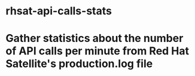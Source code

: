 # rhsat-api-calls-stats
#
# Gather statistics about the number of API calls per minute from Red Hat Satellite's production.log file
